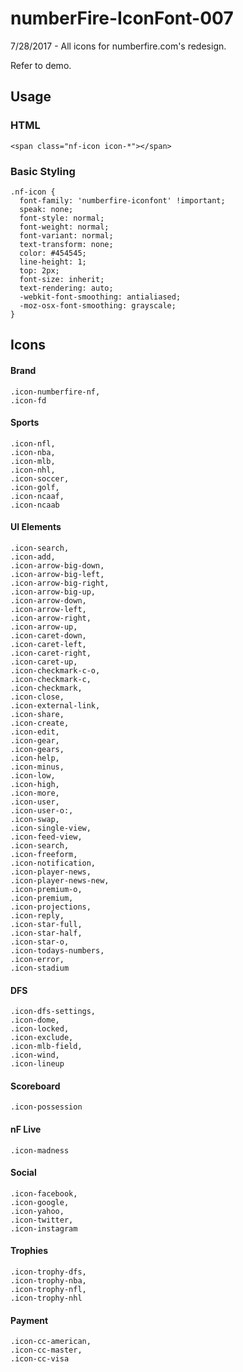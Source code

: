 # numberFire-IconFont-007
7/28/2017 - All icons for numberfire.com's redesign.

Refer to demo.

## Usage

### HTML
```
<span class="nf-icon icon-*"></span>
```

### Basic Styling

```
.nf-icon {
  font-family: 'numberfire-iconfont' !important;
  speak: none;
  font-style: normal;
  font-weight: normal;
  font-variant: normal;
  text-transform: none;
  color: #454545;
  line-height: 1;
  top: 2px;
  font-size: inherit;
  text-rendering: auto;
  -webkit-font-smoothing: antialiased;
  -moz-osx-font-smoothing: grayscale;
}
```

## Icons

#### Brand

```
.icon-numberfire-nf,
.icon-fd
```

#### Sports

```
.icon-nfl,
.icon-nba,
.icon-mlb,
.icon-nhl,
.icon-soccer,
.icon-golf,
.icon-ncaaf,
.icon-ncaab
```

#### UI Elements

```
.icon-search,
.icon-add,
.icon-arrow-big-down,
.icon-arrow-big-left,
.icon-arrow-big-right,
.icon-arrow-big-up,
.icon-arrow-down,
.icon-arrow-left,
.icon-arrow-right,
.icon-arrow-up,
.icon-caret-down,
.icon-caret-left,
.icon-caret-right,
.icon-caret-up,
.icon-checkmark-c-o,
.icon-checkmark-c,
.icon-checkmark,
.icon-close,
.icon-external-link,
.icon-share,
.icon-create,
.icon-edit,
.icon-gear,
.icon-gears,
.icon-help,
.icon-minus,
.icon-low,
.icon-high,
.icon-more,
.icon-user,
.icon-user-o:,
.icon-swap,
.icon-single-view,
.icon-feed-view,
.icon-search,
.icon-freeform,
.icon-notification,
.icon-player-news,
.icon-player-news-new,
.icon-premium-o,
.icon-premium,
.icon-projections,
.icon-reply,
.icon-star-full,
.icon-star-half,
.icon-star-o,
.icon-todays-numbers,
.icon-error,
.icon-stadium

```

#### DFS

```
.icon-dfs-settings,
.icon-dome,
.icon-locked,
.icon-exclude,
.icon-mlb-field,
.icon-wind,
.icon-lineup
```

#### Scoreboard

```
.icon-possession
```

#### nF Live

```
.icon-madness
```

#### Social

```
.icon-facebook,
.icon-google,
.icon-yahoo,
.icon-twitter,
.icon-instagram
```

#### Trophies

```
.icon-trophy-dfs,
.icon-trophy-nba,
.icon-trophy-nfl,
.icon-trophy-nhl
```

#### Payment

```
.icon-cc-american,
.icon-cc-master,
.icon-cc-visa
```